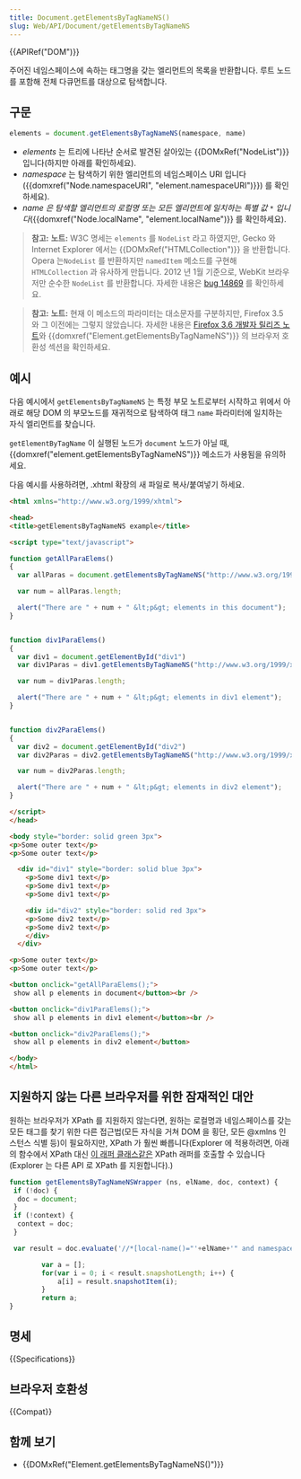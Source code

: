 ```yaml
---
title: Document.getElementsByTagNameNS()
slug: Web/API/Document/getElementsByTagNameNS
---
```

{{APIRef("DOM")}}

주어진 네임스페이스에 속하는 태그명을 갖는 엘리먼트의 목록을 반환합니다. 루트 노드를 포함해 전체 다큐먼트를 대상으로 탐색합니다.

## 구문

```js
elements = document.getElementsByTagNameNS(namespace, name)
```

- _elements_ 는 트리에 나타난 순서로 발견된 살아있는 {{DOMxRef("NodeList")}} 입니다(하지만 아래를 확인하세요).
- _namespace_ 는 탐색하기 위한 엘리먼트의 네임스페이스 URI 입니다({{domxref("Node.namespaceURI", "element.namespaceURI")}}) 를 확인하세요).
- _name 은 탐색할 엘리먼트의 로컬명 또는 모든 엘리먼트에 일치하는 특별 값 `*` 입니다_({{domxref("Node.localName", "element.localName")}} 를 확인하세요).

> **참고:** **노트:** W3C 명세는 `elements` 를 `NodeList` 라고 하였지만, Gecko 와 Internet Explorer 에서는 {{DOMxRef("HTMLCollection")}} 을 반환합니다. Opera 는`NodeList` 를 반환하지만 `namedItem` 메소드를 구현해 `HTMLCollection` 과 유사하게 만듭니다. 2012 년 1월 기준으로, WebKit 브라우저만 순수한 `NodeList` 를 반환합니다. 자세한 내용은 [bug 14869](https://bugzilla.mozilla.org/show_bug.cgi?id=14869) 를 확인하세요.

> **참고:** **노트:** 현재 이 메소드의 파라미터는 대소문자를 구분하지만, Firefox 3.5 와 그 이전에는 그렇지 않았습니다. 자세한 내용은 [Firefox 3.6 개발자 릴리즈 노트](/ko/docs/Mozilla/Firefox/Releases/3.6#DOM)와 {{domxref("Element.getElementsByTagNameNS")}} 의 브라우저 호환성 섹션을 확인하세요.

## 예시

다음 예시에서 `getElementsByTagNameNS` 는 특정 부모 노트로부터 시작하고 위에서 아래로 해당 DOM 의 부모노드를 재귀적으로 탐색하여 태그 `name` 파라미터에 일치하는 자식 엘리먼트를 찾습니다.

`getElementByTagName` 이 실행된 노드가 `document` 노드가 아닐 때, {{domxref("element.getElementsByTagNameNS")}} 메소드가 사용됨을 유의하세요.

다음 예시를 사용하려면, .xhtml 확장의 새 파일로 복사/붙여넣기 하세요.

```html
<html xmlns="http://www.w3.org/1999/xhtml">

<head>
<title>getElementsByTagNameNS example</title>

<script type="text/javascript">

function getAllParaElems()
{
  var allParas = document.getElementsByTagNameNS("http://www.w3.org/1999/xhtml", "p");

  var num = allParas.length;

  alert("There are " + num + " &lt;p&gt; elements in this document");
}


function div1ParaElems()
{
  var div1 = document.getElementById("div1")
  var div1Paras = div1.getElementsByTagNameNS("http://www.w3.org/1999/xhtml", "p");

  var num = div1Paras.length;

  alert("There are " + num + " &lt;p&gt; elements in div1 element");
}


function div2ParaElems()
{
  var div2 = document.getElementById("div2")
  var div2Paras = div2.getElementsByTagNameNS("http://www.w3.org/1999/xhtml", "p");

  var num = div2Paras.length;

  alert("There are " + num + " &lt;p&gt; elements in div2 element");
}

</script>
</head>

<body style="border: solid green 3px">
<p>Some outer text</p>
<p>Some outer text</p>

  <div id="div1" style="border: solid blue 3px">
    <p>Some div1 text</p>
    <p>Some div1 text</p>
    <p>Some div1 text</p>

    <div id="div2" style="border: solid red 3px">
    <p>Some div2 text</p>
    <p>Some div2 text</p>
    </div>
  </div>

<p>Some outer text</p>
<p>Some outer text</p>

<button onclick="getAllParaElems();">
 show all p elements in document</button><br />

<button onclick="div1ParaElems();">
 show all p elements in div1 element</button><br />

<button onclick="div2ParaElems();">
 show all p elements in div2 element</button>

</body>
</html>
```

## 지원하지 않는 다른 브라우저를 위한 잠재적인 대안

원하는 브라우저가 XPath 를 지원하지 않는다면, 원하는 로컬명과 네임스페이스를 갖는 모든 태그를 찾기 위한 다른 접근법(모든 자식을 거쳐 DOM 을 횡단, 모든 @xmlns 인스턴스 식별 등)이 필요하지만, XPath 가 훨씬 빠릅니다(Explorer 에 적용하려면, 아래의 함수에서 XPath 대신 [이 래퍼 클래스같은](http://www.davidflanagan.com/javascript5/display.php?n=21-10&f=21/10.js) XPath 래퍼를 호출할 수 있습니다(Explorer 는 다른 API 로 XPath 를 지원합니다).)

```js
function getElementsByTagNameNSWrapper (ns, elName, doc, context) {
 if (!doc) {
  doc = document;
 }
 if (!context) {
  context = doc;
 }

 var result = doc.evaluate('//*[local-name()="'+elName+'" and namespace-uri() = "'+ns+'"]', context, null, XPathResult.ORDERED_NODE_SNAPSHOT_TYPE, null);

        var a = [];
        for(var i = 0; i < result.snapshotLength; i++) {
            a[i] = result.snapshotItem(i);
        }
        return a;
}
```

## 명세

{{Specifications}}

## 브라우저 호환성

{{Compat}}

## 함께 보기

- {{DOMxRef("Element.getElementsByTagNameNS()")}}

